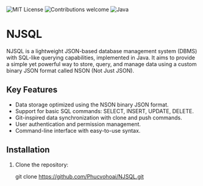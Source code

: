 ![MIT License](https://img.shields.io/badge/license-MIT-green)
![Contributions welcome](https://img.shields.io/badge/contributions-welcome-brightgreen)
![Java](https://img.shields.io/badge/language-Java-blue)

# NJSQL

NJSQL is a lightweight JSON-based database management system (DBMS) with SQL-like querying capabilities, implemented in Java. It aims to provide a simple yet powerful way to store, query, and manage data using a custom binary JSON format called NSON (Not Just JSON).

## Key Features

- Data storage optimized using the NSON binary JSON format.
- Support for basic SQL commands: SELECT, INSERT, UPDATE, DELETE.
- Git-inspired data synchronization with clone and push commands.
- User authentication and permission management.
- Command-line interface with easy-to-use syntax.

## Installation

1. Clone the repository:

   git clone https://github.com/Phucvohoai/NJSQL.git

